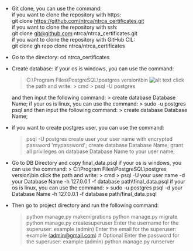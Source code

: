 * Git clone, you can use the command: <br>
    if you want to clone the repository with https: <br>
        git clone https://github.com/ntrca/ntrca_certificates.git <br>
    if you want to clone the repository with ssh: <br> 
        git clone git@github.com:ntrca/ntrca_certificates.git <br>
    if you want to clone the repository with GitHub CIL: <br>
        git clone gh repo clone ntrca/ntrca_certificates <br>

* Go to the directory:
    cd ntrca_certificates

* Create database:
    if your os is windows, you can use the command:
    > C:\Program Files\PostgreSQL\postgres version\bin
    ![alt text](https://i.ibb.co/Wk6bzWj/Screenshot-1.png)
        click the path and write:
            > cmd
            > psql -U postgres

    and then input the following command:
        > create database Database Name;
    if your os is linux, you can use the command:
        > sudo -u postgres psql
    and then input the following command:
        > create database Database Name;

* if you want to create postgres user, you can use the command:
    > psql -U postgres
    > create user your user name with encrypted password 'mypassword';
    > create database Database Name;
    > grant all privileges on database Database Name to your user name;

* Go to DB Directory and copy final_data.psql
    if your os is windows, you can use the command:
        > C:\Program Files\PostgreSQL\postgres version\bin
        click the path and write:
            > cmd
            > psql -U your user name -d your Database Name -h 127.0.0.1 -f database path\final_data.psql
    if your os is linux, you can use the command:
        > sudo -u postgres psql -d your Database Name -h 127.0.0.1 -f database path/final_data.psql

* Then go to project directory and run the following command:
    > python manage.py makemigrations
    > python manage.py migrate
    > python manage.py createsuperuser
        Enter the username for the superuser: example (admin)
        Enter the email for the superuser: example (admin@gmail.com) # Optional
        Enter the password for the superuser: example (admin)
    > python manage.py runserver
